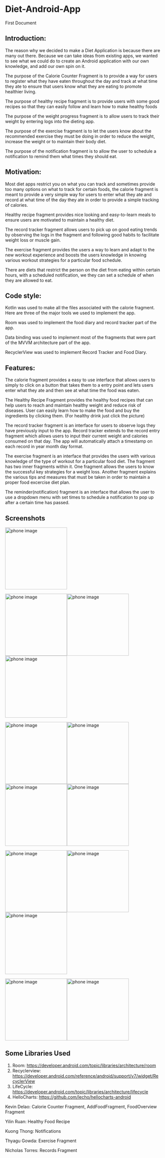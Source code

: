 # Diet-Android-App
First Document 

## Introduction:
The reason why we decided to make a Diet Application is because there are many out there. Because we can take ideas from existing apps, we wanted to see what we could do to create an Android application with our own knowledge, and add our own spin on it.

The purpose of the Calorie Counter Fragment is to provide a way for users to register what they have eaten throughout the day and track at
what time they ate to ensure that users know what they are eating to promote healthier living.

The purpose of healthy recipe fragment is to provide users with some good recipes so that they can easily follow and learn how to make healthy foods

The purpose of the weight progress fragment is to allow users to track their weight by entering logs into the dieting app.

The purpose of the exercise fragment is to let the users know about the recommended exercise they must be doing in order to reduce the weight, increase the weight or to maintain their body diet.

The purpose of the notification fragment is to allow the user to schedule a notification to remind them what times they should eat.

## Motivation:
Most diet apps restrict you on what you can track and sometimes provide too many options on what to track for certain foods, the calorie fragment is meant to provide a very simple way for users to enter what they ate and record at what time of the day they ate in order to provide a simple tracking of calories.

Healthy recipe fragment provides nice looking and easy-to-learn meals to ensure users are motivated to maintain a healthy diet.

The record tracker fragment allows users to pick up on good eating trends by observing the logs in the fragment and following good habits to facilitate weight loss or muscle gain.

The exercise fragment provides the users a way to learn and adapt to the new workout experience and boosts the users knowledge in knowing various workout strategies for a particular food schedule.

There are diets that restrict the person on the diet from eating within certain hours, with a scheduled notification, we they can set a schedule of when they are allowed to eat.

## Code style:

Kotlin was used to make all the files associated with the calorie fragment. Here are three of the major tools we used to implement the app.

Room was used to implement the food diary and record tracker part of the app.

Data binding was used to implement most of the fragments that were part of the MVVM architecture part of the app.

RecyclerView was used to implement Record Tracker and Food Diary.

## Features:
The calorie fragment provides a easy to use interface that allows users to simply to click on a button that takes them to a entry
point and lets users enter what they ate and then see at what time the food was eaten.

The Healthy Recipe Fragment provides the healthy food recipes that can help users to reach and maintain healthy weight and reduce risk of diseases. User can easily learn how to make the food and buy the ingredients by clicking them. (For healthy drink just click the picture)

The record tracker fragment is an interface for users to observe logs they have previously input to the app. Record tracker extends to the record entry fragment which allows users to input their current weight and calories consumed on that day. The app will automatically attach a timestamp on each record in year month day format.

The exercise fragment is an interface that provides the users with various knowledge of the type of workout for a particular food diet. The fragment has two inner fragments within it. One fragment allows the users to know the successful key strategies for a weight loss. Another fragment explains the various tips and measures that must be taken in order to maintain a proper food excercise diet plan. 

The reminder(notification) fragment is an interface that allows the user to use a dropdown menu with set times to schedule a notification to pop up after a certain time has passed.

## Screenshots

<img src="screenshots/Home.jpg" alt="phone image" width="200px" />

<img src="screenshots/caloriefragment.png" alt="phone image" width="200px" /><img src="screenshots/caloriefragment_foodentry.png" alt="phone image" width="200px" /><img src="screenshots/caloriefragment_overiview.png" alt="phone image" width="200px" />

<img src="screenshots/healthyRecipe01.PNG" alt="phone image" width="200px" /><img src="screenshots/healthyRecipe02.PNG" alt="phone image" width="200px" /><img src="screenshots/healthyRecipe03.PNG" alt="phone image" width="200px" /><img src="screenshots/healthyRecipe04.PNG" alt="phone image" width="200px" />

<img src="screenshots/Exercise_1.jpg" alt="phone image" width="200px" /><img src="screenshots/Exercise_2.jpg" alt="phone image" width="200px" /><img src="screenshots/Exercise_3.jpg" alt="phone image" width="200px" />

<img src="screenshots/RecordEntryFragment.JPG" alt="phone image" width="200px" /><img src="screenshots/RecordProgressFragment.JPG" alt="phone image" width="200px" />

## Some Libraries Used
1. Room: https://developer.android.com/topic/libraries/architecture/room
2. Recyclerview: https://developer.android.com/reference/android/support/v7/widget/RecyclerView
3. LifeCycle: https://developer.android.com/topic/libraries/architecture/lifecycle
4. HelloCharts: https://github.com/lecho/hellocharts-android

Kevin Delao: Calorie Counter Fragment, AddFoodFragment, FoodOverview Fragment

Yilin Ruan: Healthy Food Recipe

Kuong Thong: Notifications

Thyagu Gowda: Exercise Fragment

Nicholas Torres: Records Fragment
